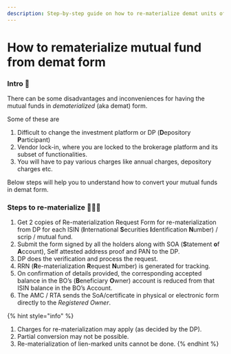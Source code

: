 ```yaml
---
description: Step-by-step guide on how to re-materialize demat units of mutual fund.
---
```


# How to rematerialize mutual fund from demat form

### Intro 💫 <a id="Intro"></a>

There can be some disadvantages and inconveniences for having the mutual funds in _dematerialized_ \(aka demat\) form. 

Some of these are

1. Difficult to change the investment platform or DP \(**D**epository **P**articipant\) 
2. Vendor lock-in, where you are locked to the brokerage platform and its subset of functionalities. 
3. You will have to pay various charges like annual charges, depository charges etc.

Below steps will help you to understand how to convert your mutual funds in demat form.

### Steps to re-materialize 👩🏽‍🏫 <a id="Steps-to-rematerialise"></a>

1. Get 2 copies of Re-materialization Request Form for re-materialization from DP for each ISIN \(**I**nternational **S**ecurities **I**dentification **N**umber\) / scrip / mutual fund. 
2. Submit the form signed by all the holders along with SOA \(**S**tatement **o**f **A**ccount\), Self attested address proof and PAN to the DP. 
3. DP does the verification and process the request. 
4. RRN \(**R**e-materialization **R**equest **N**umber\) is generated for tracking. 
5. On confirmation of details provided, the corresponding accepted balance in the BO’s \(**B**eneficiary **O**wner\) account is reduced from that ISIN balance in the BO’s Account. 
6. The AMC / RTA sends the SoA/certificate in physical or electronic form directly to the _Registered Owner_.

{% hint style="info" %}
1. Charges for re-materialization may apply \(as decided by the DP\).
2. Partial conversion may not be possible.
3. Re-materialization of lien-marked units cannot be done.
{% endhint %}


